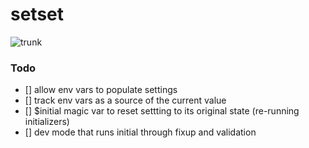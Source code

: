 # setset

![trunk](https://github.com/prisma-labs/project-lib-typescript/workflows/trunk/badge.svg)

### Todo

- [] allow env vars to populate settings
- [] track env vars as a source of the current value
- [] \$initial magic var to reset settting to its original state (re-running initializers)
- [] dev mode that runs initial through fixup and validation
